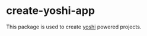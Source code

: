 # create-yoshi-app

This package is used to create [yoshi](https://github.com/wix/yoshi) powered projects.
